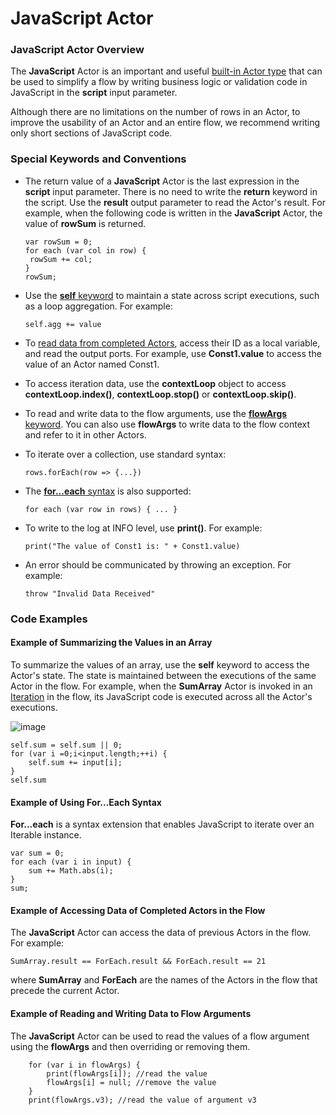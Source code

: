# JavaScript Actor

### JavaScript Actor Overview

The **JavaScript** Actor is an important and useful [built-in Actor type](04_built_in_actor_types.md) that can be used to simplify a flow by writing business logic or validation code in JavaScript in the **script** input parameter.

Although there are no limitations on the number of rows in an Actor, to improve the usability of an Actor and an entire flow, we recommend writing only short sections of JavaScript code.


### Special Keywords and Conventions

- The return value of a **JavaScript** Actor is the last expression in the **script** input parameter. There is no need to write the **return** keyword in the script. Use the **result** output parameter to read the Actor's result. For example, when the following code is written in the **JavaScript** Actor, the value of **rowSum** is returned. 

  ```
  var rowSum = 0;
  for each (var col in row) { 
   rowSum += col;
  }
  rowSum;
  ```

- Use the [**self** keyword](08_javascript_actor.md#example-of-how-to-sum-the-values-of-an-array) to maintain a state across script executions, such as a loop aggregation. For example: 

  ``` self.agg += value ```

- To [read data from completed Actors](08_javascript_actor.md#example-of-how-to-access-data-of-completed-actors-in-the-flow), access their ID as a local variable, and read the output ports. For example, use **Const1.value** to access the value of an Actor named Const1.

- To access iteration data, use the **contextLoop** object to access **contextLoop.index()**, **contextLoop.stop()** or **contextLoop.skip()**.

- To read and write data to the flow arguments, use the [**flowArgs** keyword](08_javascript_actor.md#example-of-how-to-read-and-write-data-to-the-flow-arguments). You can also use **flowArgs** to write data to the flow context and refer to it in other Actors.

- To iterate over a collection, use standard syntax: 

  ``` rows.forEach(row => {...}) ```

- The [**for...each** syntax](08_javascript_actor.md#example-of-how-to-use-foreach-syntax) is also supported: 

  ``` for each (var row in rows) { ... } ```

- To write to the log at INFO level, use **print()**. For example:

  ``` print("The value of Const1 is: " + Const1.value) ```

- An error should be communicated by throwing an exception. For example: 

  ``` throw "Invalid Data Received" ```

### Code Examples

#### **Example of Summarizing the Values in an Array**

To summarize the values of an array, use the **self** keyword to access the Actor's state. The state is maintained between the executions of the same Actor in the flow. For example, when the **SumArray** Actor is invoked in an [Iteration](21_iterations.md) in the flow, its JavaScript code is executed across all the Actor's executions.

![image](/images/99_08_01.PNG)

```  
self.sum = self.sum || 0;
for (var i =0;i<input.length;++i) {
    self.sum += input[i];
}
self.sum
```

#### **Example of Using For...Each Syntax**

**For...each** is a syntax extension that enables JavaScript to iterate over an Iterable instance.

```
var sum = 0;
for each (var i in input) {
    sum += Math.abs(i);
}
sum;
```

#### **Example of Accessing Data of Completed Actors in the Flow**

The **JavaScript** Actor can access the data of previous Actors in the flow. For example:

 ```SumArray.result == ForEach.result && ForEach.result == 21 ```

where **SumArray** and **ForEach** are the names of the Actors in the flow that precede the current Actor.

#### **Example of Reading and Writing Data to Flow Arguments**

The **JavaScript** Actor can be used to read the values of a flow argument using the **flowArgs** and then overriding or removing them.

```
    for (var i in flowArgs) {
        print(flowArgs[i]); //read the value
        flowArgs[i] = null; //remove the value
    }
    print(flowArgs.v3); //read the value of argument v3
```
